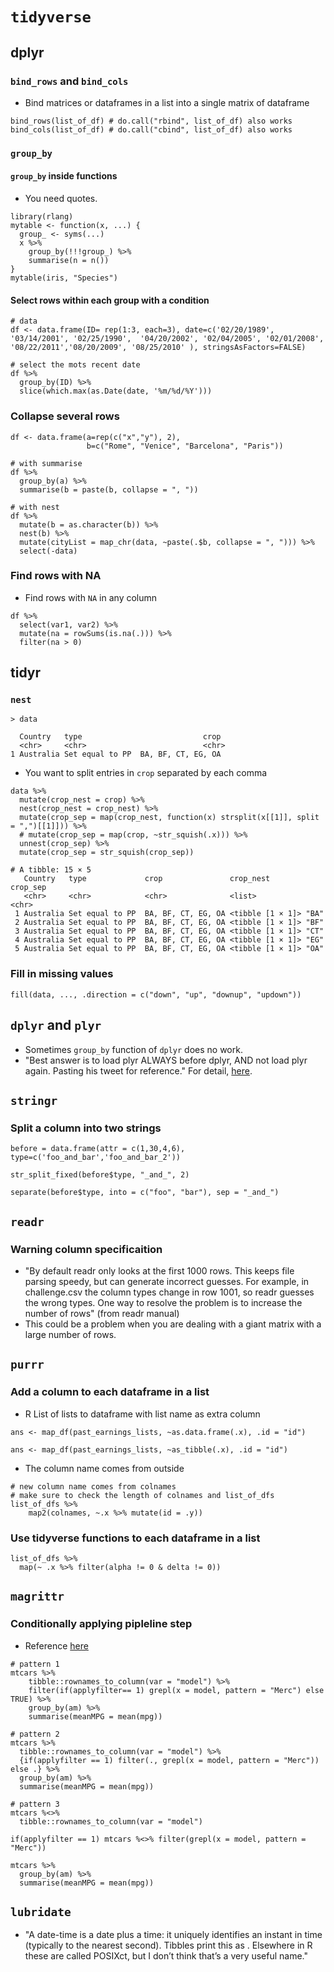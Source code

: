 # `tidyverse`

## dplyr
### `bind_rows` and `bind_cols`
* Bind matrices or dataframes in a list into a single matrix of dataframe

```
bind_rows(list_of_df) # do.call("rbind", list_of_df) also works
bind_cols(list_of_df) # do.call("cbind", list_of_df) also works
```

### `group_by`

#### `group_by` inside functions

* You need quotes.
 
```
library(rlang)
mytable <- function(x, ...) {
  group_ <- syms(...)
  x %>% 
    group_by(!!!group_) %>% 
    summarise(n = n())
}
mytable(iris, "Species")
```

#### Select rows within each group with a condition

```
# data
df <- data.frame(ID= rep(1:3, each=3), date=c('02/20/1989',
'03/14/2001', '02/25/1990',  '04/20/2002', '02/04/2005', '02/01/2008',
'08/22/2011','08/20/2009', '08/25/2010' ), stringsAsFactors=FALSE)

# select the mots recent date
df %>% 
  group_by(ID) %>%
  slice(which.max(as.Date(date, '%m/%d/%Y')))
```

### Collapse several rows

```
df <- data.frame(a=rep(c("x","y"), 2),
                 b=c("Rome", "Venice", "Barcelona", "Paris"))

# with summarise
df %>%
  group_by(a) %>%
  summarise(b = paste(b, collapse = ", "))

# with nest
df %>%
  mutate(b = as.character(b)) %>%
  nest(b) %>%
  mutate(cityList = map_chr(data, ~paste(.$b, collapse = ", "))) %>%
  select(-data)

```

### Find rows with NA
* Find rows with `NA` in any column

```
df %>% 
  select(var1, var2) %>% 
  mutate(na = rowSums(is.na(.))) %>%
  filter(na > 0)
```

## tidyr
### `nest`

```
> data

  Country   type                           crop                                                      
  <chr>     <chr>                          <chr>                                                     
1 Australia Set equal to PP  BA, BF, CT, EG, OA
```
* You want to split entries in `crop` separated by each comma

```
data %>% 
  mutate(crop_nest = crop) %>% 
  nest(crop_nest = crop_nest) %>% 
  mutate(crop_sep = map(crop_nest, function(x) strsplit(x[[1]], split = ",")[[1]])) %>% 
  # mutate(crop_sep = map(crop, ~str_squish(.x))) %>% 
  unnest(crop_sep) %>% 
  mutate(crop_sep = str_squish(crop_sep))

# A tibble: 15 × 5
   Country   type             crop               crop_nest        crop_sep
   <chr>     <chr>            <chr>              <list>           <chr>   
 1 Australia Set equal to PP  BA, BF, CT, EG, OA <tibble [1 × 1]> "BA"    
 2 Australia Set equal to PP  BA, BF, CT, EG, OA <tibble [1 × 1]> "BF"   
 3 Australia Set equal to PP  BA, BF, CT, EG, OA <tibble [1 × 1]> "CT"   
 4 Australia Set equal to PP  BA, BF, CT, EG, OA <tibble [1 × 1]> "EG"   
 5 Australia Set equal to PP  BA, BF, CT, EG, OA <tibble [1 × 1]> "OA"   
```

### Fill in missing values

```
fill(data, ..., .direction = c("down", "up", "downup", "updown"))
```


## `dplyr` and `plyr`
* Sometimes `group_by` function of `dplyr` does no work.
* "Best answer is to load plyr ALWAYS before dplyr, AND not load plyr again. Pasting his tweet for reference." For detail, [here][1].

## `stringr`

### Split a column into two strings

```
before = data.frame(attr = c(1,30,4,6), type=c('foo_and_bar','foo_and_bar_2'))

str_split_fixed(before$type, "_and_", 2)

separate(before$type, into = c("foo", "bar"), sep = "_and_")
```


## `readr` 
### Warning column specificaition
* "By default readr only looks at the first 1000 rows. This keeps file parsing speedy, but can generate incorrect guesses. For example, in challenge.csv the column types change in row 1001, so readr guesses the wrong types. One way to resolve the problem is to increase the number of rows" (from readr manual)
* This could be a problem when you are dealing with a giant matrix with a large number of rows.

## `purrr`

### Add a column to each dataframe in a list


* R List of lists to dataframe with list name as extra column

```
ans <- map_df(past_earnings_lists, ~as.data.frame(.x), .id = "id")

ans <- map_df(past_earnings_lists, ~as_tibble(.x), .id = "id")
```

* The column name comes from outside

```
# new column name comes from colnames
# make sure to check the length of colnames and list_of_dfs
list_of_dfs %>%
	map2(colnames, ~.x %>% mutate(id = .y)) 
```

### Use tidyverse functions to each dataframe in a list


```
list_of_dfs %>%
  map(~ .x %>% filter(alpha != 0 & delta != 0))
```

## `magrittr`

### Conditionally applying pipleline step

* Reference [here](https://stackoverflow.com/questions/44001722/conditionally-apply-pipeline-step-depending-on-external-value)


```
# pattern 1
mtcars %>% 
	tibble::rownames_to_column(var = "model") %>% 
	filter(if(applyfilter== 1) grepl(x = model, pattern = "Merc") else TRUE) %>% 
	group_by(am) %>% 
	summarise(meanMPG = mean(mpg))

# pattern 2
mtcars %>% 
  tibble::rownames_to_column(var = "model") %>% 
  {if(applyfilter == 1) filter(., grepl(x = model, pattern = "Merc")) else .} %>% 
  group_by(am) %>% 
  summarise(meanMPG = mean(mpg))

# pattern 3
mtcars %<>% 
  tibble::rownames_to_column(var = "model")

if(applyfilter == 1) mtcars %<>% filter(grepl(x = model, pattern = "Merc"))

mtcars %>% 
  group_by(am) %>% 
  summarise(meanMPG = mean(mpg))

```


## `lubridate`

* "A date-time is a date plus a time: it uniquely identifies an instant in time (typically to the nearest second). Tibbles print this as <dttm>. Elsewhere in R these are called POSIXct, but I don’t think that’s a very useful name."


[1]:https://stackoverflow.com/questions/31644739/loading-dplyr-after-plyr-is-causing-issues
